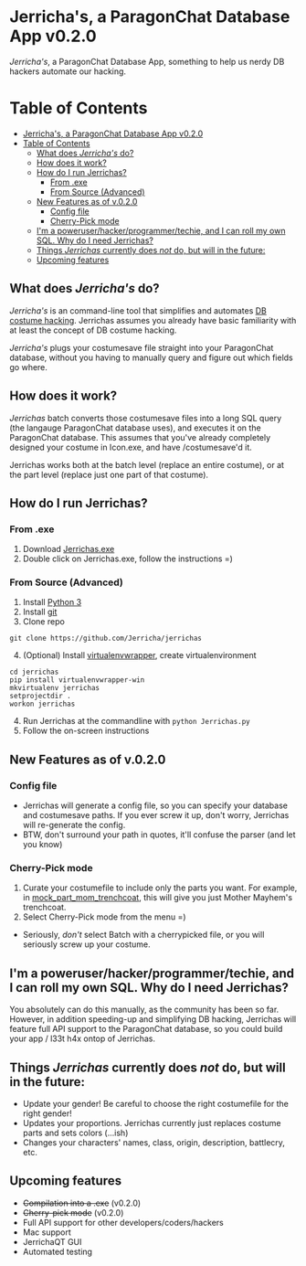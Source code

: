# Jerricha's, a ParagonChat Database App v0.2.0
*Jerricha's*, a ParagonChat Database App, something to help us nerdy DB hackers automate our hacking.
# Table of Contents
<!-- TOC depth:6 withLinks:1 updateOnSave:1 orderedList:0 -->

- [Jerricha's, a ParagonChat Database App v0.2.0](#jerrichas-a-paragonchat-database-app-v020)
- [Table of Contents](#table-of-contents)
	- [What does *Jerricha's* do?](#what-does-jerrichas-do)
	- [How does it work?](#how-does-it-work)
	- [How do I run Jerrichas?](#how-do-i-run-jerrichas)
		- [From .exe](#from-exe)
		- [From Source (Advanced)](#from-source-advanced)
	- [New Features as of v.0.2.0](#new-features-as-of-v020)
		- [Config file](#config-file)
		- [Cherry-Pick mode](#cherry-pick-mode)
	- [I'm a poweruser/hacker/programmer/techie, and I can roll my own SQL. Why do I need Jerrichas?](#im-a-poweruserhackerprogrammertechie-and-i-can-roll-my-own-sql-why-do-i-need-jerrichas)
	- [Things *Jerrichas* currently does *not* do, but will in the future:](#things-jerrichas-currently-does-not-do-but-will-in-the-future)
	- [Upcoming features](#upcoming-features)
<!-- /TOC -->

## What does *Jerricha's* do?
*Jerricha's* is an command-line tool that simplifies and automates [DB costume hacking](http://www.cohtitan.com/forum/index.php/topic,11076.0.html). Jerrichas assumes you already have basic familiarity with at least the concept of DB costume hacking.

*Jerricha's* plugs your costumesave file straight into your ParagonChat database, without you having to manually query and figure out which fields go where.

## How does it work?
*Jerrichas* batch converts those costumesave files into a long SQL query (the langauge ParagonChat database uses), and executes it on the ParagonChat database. This assumes that you've already completely designed your costume in Icon.exe, and have /costumesave'd it.

Jerrichas works both at the batch level (replace an entire costume), or at the part level (replace just one part of that costume).

## How do I run Jerrichas?

### From .exe
1. Download [Jerrichas.exe](https://github.com/Jerricha/jerrichas/raw/master/dist/Jerrichas.exe)
2. Double click on Jerrichas.exe, follow the instructions =)

### From Source (Advanced)

1. Install [Python 3](https://www.python.org/downloads/)
2. Install [git](https://msysgit.github.io/)
3. Clone repo
```
git clone https://github.com/Jerricha/jerrichas
```
4. (Optional) Install [virtualenvwrapper](https://pypi.python.org/pypi/virtualenvwrapper-win), create virtualenvironment
```
cd jerrichas
pip install virtualenvwrapper-win
mkvirtualenv jerrichas
setprojectdir .
workon jerrichas
```
4. Run Jerrichas at the commandline with
```python Jerrichas.py```
5. Follow the on-screen instructions

## New Features as of v.0.2.0
### Config file
* Jerrichas will generate a config file, so you can specify your database and costumesave paths. If you ever screw it up, don't worry, Jerrichas will re-generate the config.
* BTW, don't surround your path in quotes, it'll confuse the parser (and let you know)

### Cherry-Pick mode
1. Curate your costumefile to include only the parts you want. For example, in [mock_part_mom_trenchcoat](testing/data/mock_part_mom_trenchcoat), this will give you just Mother Mayhem's trenchcoat.
2. Select Cherry-Pick mode from the menu =)
* Seriously, *don't* select Batch with a cherrypicked file, or you will seriously screw up your costume.

## I'm a poweruser/hacker/programmer/techie, and I can roll my own SQL. Why do I need Jerrichas?
You absolutely can do this manually, as the community has been so far. However, in addition speeding-up and simplifying DB hacking, Jerrichas will feature full API support to the ParagonChat database, so you could build your app / l33t h4x ontop of Jerrichas.


## Things *Jerrichas* currently does *not* do, but will in the future:
* Update your gender! Be careful to choose the right costumefile for the right gender!
* Updates your proportions. Jerrichas currently just replaces costume parts and sets colors (...ish)
* Changes your characters' names, class, origin, description, battlecry, etc.

## Upcoming features
* ~~Compilation into a .exe~~ (v0.2.0)
* ~~Cherry-pick mode~~ (v0.2.0)
* Full API support for other developers/coders/hackers
* Mac support
* JerrichaQT GUI
* Automated testing
